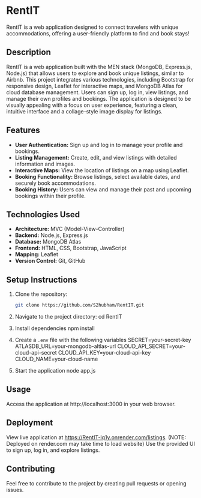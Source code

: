 # RentIT
RentIT is a web application designed to connect travelers with unique accommodations, offering a user-friendly platform to find and book stays!

## Description
RentIT is a web application built with the MEN stack (MongoDB, Express.js, Node.js) that allows users to explore and book unique listings, similar to Airbnb. This project integrates various technologies, including Bootstrap for responsive design, Leaflet for interactive maps, and MongoDB Atlas for cloud database management. Users can sign up, log in, view listings, and manage their own profiles and bookings. The application is designed to be visually appealing with a focus on user experience, featuring a clean, intuitive interface and a collage-style image display for listings.

## Features
- **User Authentication:** Sign up and log in to manage your profile and bookings.
- **Listing Management:** Create, edit, and view listings with detailed information and images.
- **Interactive Maps:** View the location of listings on a map using Leaflet.
- **Booking Functionality:** Browse listings, select available dates, and securely book accommodations.
- **Booking History:** Users can view and manage their past and upcoming bookings within their profile.

## Technologies Used
- **Architecture:** MVC (Model-View-Controller)
- **Backend:** Node.js, Express.js
- **Database:** MongoDB Atlas
- **Frontend:** HTML, CSS, Bootstrap, JavaScript
- **Mapping:** Leaflet
- **Version Control:** Git, GitHub

## Setup Instructions
1. Clone the repository:
   ```bash
   git clone https://github.com/S2hubham/RentIT.git
   
2. Navigate to the project directory:
   cd RentIT
   
4. Install dependencies
   npm install
   
6. Create a `.env` file with the following variables
   SECRET=your-secret-key
   ATLASDB_URL=your-mongodb-altlas-url
   CLOUD_API_SECRET=your-cloud-api-secret
   CLOUD_API_KEY=your-cloud-api-key
   CLOUD_NAME=your-cloud-name
   
8. Start the application
   node app.js

## Usage
Access the application at http://localhost:3000 in your web browser.

## Deployment
View live application at https://RentIT-lq1y.onrender.com/listings.
(NOTE: Deployed on render.com may take time to load website)
Use the provided UI to sign up, log in, and explore listings.

## Contributing
Feel free to contribute to the project by creating pull requests or opening issues.
